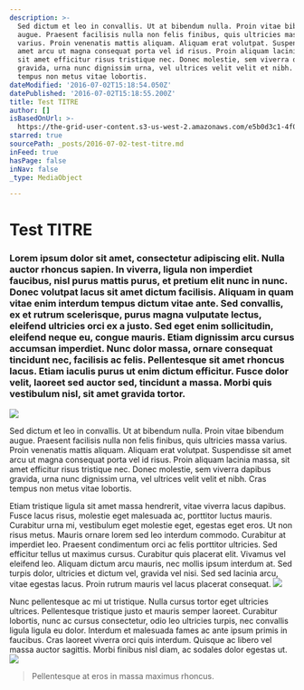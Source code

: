 ```yaml
---
description: >-
  Sed dictum et leo in convallis. Ut at bibendum nulla. Proin vitae bibendum
  augue. Praesent facilisis nulla non felis finibus, quis ultricies massa
  varius. Proin venenatis mattis aliquam. Aliquam erat volutpat. Suspendisse sit
  amet arcu ut magna consequat porta vel id risus. Proin aliquam lacinia massa,
  sit amet efficitur risus tristique nec. Donec molestie, sem viverra dapibus
  gravida, urna nunc dignissim urna, vel ultrices velit velit et nibh. Cras
  tempus non metus vitae lobortis.
dateModified: '2016-07-02T15:18:54.050Z'
datePublished: '2016-07-02T15:18:55.200Z'
title: Test TITRE
author: []
isBasedOnUrl: >-
  https://the-grid-user-content.s3-us-west-2.amazonaws.com/e5b0d3c1-4f0c-4917-8712-c5b1bf8f18b9.jpg
starred: true
sourcePath: _posts/2016-07-02-test-titre.md
inFeed: true
hasPage: false
inNav: false
_type: MediaObject

---
```

# Test TITRE

### Lorem ipsum dolor sit amet, consectetur adipiscing elit. Nulla auctor rhoncus sapien. In viverra, ligula non imperdiet faucibus, nisl purus mattis purus, et pretium elit nunc in nunc. Donec volutpat lacus sit amet dictum facilisis. Aliquam in quam vitae enim interdum tempus dictum vitae ante. Sed convallis, ex et rutrum scelerisque, purus magna vulputate lectus, eleifend ultricies orci ex a justo. Sed eget enim sollicitudin, eleifend neque eu, congue mauris. Etiam dignissim arcu cursus accumsan imperdiet. Nunc dolor massa, ornare consequat tincidunt nec, facilisis ac felis. Pellentesque sit amet rhoncus lacus. Etiam iaculis purus ut enim dictum efficitur. Fusce dolor velit, laoreet sed auctor sed, tincidunt a massa. Morbi quis vestibulum nisl, sit amet gravida tortor.
![](https://the-grid-user-content.s3-us-west-2.amazonaws.com/e5b0d3c1-4f0c-4917-8712-c5b1bf8f18b9.jpg)

Sed dictum et leo in convallis. Ut at bibendum nulla. Proin vitae bibendum augue. Praesent facilisis nulla non felis finibus, quis ultricies massa varius. Proin venenatis mattis aliquam. Aliquam erat volutpat. Suspendisse sit amet arcu ut magna consequat porta vel id risus. Proin aliquam lacinia massa, sit amet efficitur risus tristique nec. Donec molestie, sem viverra dapibus gravida, urna nunc dignissim urna, vel ultrices velit velit et nibh. Cras tempus non metus vitae lobortis.

Etiam tristique ligula sit amet massa hendrerit, vitae viverra lacus dapibus. Fusce lacus risus, molestie eget malesuada ac, porttitor luctus mauris. Curabitur urna mi, vestibulum eget molestie eget, egestas eget eros. Ut non risus metus. Mauris ornare lorem sed leo interdum commodo. Curabitur at imperdiet leo. Praesent condimentum orci ac felis porttitor ultricies. Sed efficitur tellus ut maximus cursus. Curabitur quis placerat elit. Vivamus vel eleifend leo. Aliquam dictum arcu mauris, nec mollis ipsum interdum at. Sed turpis dolor, ultricies et dictum vel, gravida vel nisi. Sed sed lacinia arcu, vitae egestas lacus. Proin rutrum mauris vel lacus placerat consequat.
![](https://the-grid-user-content.s3-us-west-2.amazonaws.com/aaa09b17-da46-4eda-bada-809ebe6c4c52.jpg)

Nunc pellentesque ac mi ut tristique. Nulla cursus tortor eget ultricies ultrices. Pellentesque tristique justo et mauris semper laoreet. Curabitur lobortis, nunc ac cursus consectetur, odio leo ultricies turpis, nec convallis ligula ligula eu dolor. Interdum et malesuada fames ac ante ipsum primis in faucibus. Cras laoreet viverra orci quis interdum. Quisque ac libero vel massa auctor sagittis. Morbi finibus nisl diam, ac sodales dolor egestas ut.
![](https://the-grid-user-content.s3-us-west-2.amazonaws.com/9d8a08ef-4303-4d96-bb07-3ef8e42c29fe.jpg)

> Pellentesque at eros in massa maximus rhoncus.